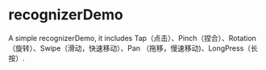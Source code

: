recognizerDemo
==============

A simple recognizerDemo, it includes Tap（点击）、Pinch（捏合）、Rotation（旋转）、Swipe（滑动，快速移动）、Pan （拖移，慢速移动)、LongPress（长按）.

